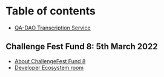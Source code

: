 # Table of contents

* [QA-DAO Transcription Service](README.md)

## Challenge Fest Fund 8: 5th March 2022

* [About ChallengeFest Fund 8](challenge-fest-fund-8-5th-march-2022/about-challengefest-fund-8.md)
* [Developer Ecosystem room](challenge-fest-fund-8-5th-march-2022/developer-ecosystem-room.md)
